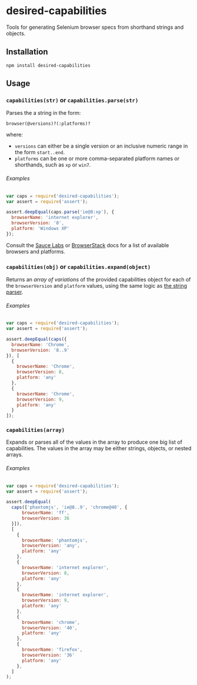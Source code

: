 # desired-capabilities

Tools for generating Selenium browser specs from shorthand strings and objects.

## Installation

```
npm install desired-capabilities
```

## Usage

### `capabilities(str)` or `capabilities.parse(str)`
Parses the a string in the form:

```
browser(@versions)?(:platforms)?
```

where:

* `versions` can either be a single version or an inclusive numeric range in
  the form `start..end`.
* `platforms` can be one or more comma-separated platform names or
  shorthands, such as `xp` or `win7`.

###### Examples

```js
var caps = require('desired-capabilities');
var assert = require('assert');

assert.deepEqual(caps.parse('ie@8:xp'), {
  browserName: 'internet explorer',
  browserVersion: '8',
  platform: 'Windows XP'
});
```

Consult the [Sauce Labs](https://docs.saucelabs.com/reference/platforms-configurator/)
or [BrowserStack](https://www.browserstack.com/list-of-browsers-and-platforms?product=live)
docs for a list of available browsers and platforms.


### `capabilities(obj)` or `capabilities.expand(object)`
Returns an *array of variations* of the provided capabilities object
for each of the `browserVersion` and `platform` values, using the
same logic as [the string parser](#parse).

###### Examples

```js
var caps = require('desired-capabilities');
var assert = require('assert');

assert.deepEqual(caps({
  browserName: 'Chrome',
  browserVersion: '8..9'
}), [
  {
    browserName: 'Chrome',
    browserVersion: 8,
    platform: 'any'
  },
  {
    browserName: 'Chrome',
    browserVersion: 9,
    platform: 'any'
  }
]);
```


### `capabilities(array)`
Expands or parses all of the values in the array to produce one big list of
capabilities. The values in the array may be either strings, objects, or nested
arrays.

###### Examples

```js
var caps = require('desired-capabilities');
var assert = require('assert');

assert.deepEqual(
  caps(['phantomjs', 'ie@8..9', 'chrome@40', {
      browserName: 'ff',
      browserVersion: 36
  }]),
  [
    {
      browserName: 'phantomjs',
      browserVersion: 'any',
      platform: 'any'
    },
    {
      browserName: 'internet explorer',
      browserVersion: 8,
      platform: 'any'
    },
    {
      browserName: 'internet explorer',
      browserVersion: 9,
      platform: 'any'
    },
    {
      browserName: 'chrome',
      browserVersion: '40',
      platform: 'any'
    },
    {
      browserName: 'firefox',
      browserVersion: '36'
      platform: 'any'
    },
  ]
);
```
